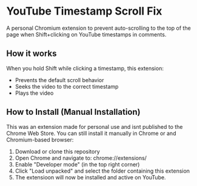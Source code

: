 # YouTube Timestamp Scroll Fix
A personal Chromium extension to prevent auto-scrolling to the top of the page when Shift+clicking on YouTube timestamps in comments.

## How it works
When you hold Shift while clicking a timestamp, this extension:
- Prevents the default scroll behavior
- Seeks the video to the correct timestamp
- Plays the video

## How to Install (Manual Installation)
This was an extension made for personal use and isnt published to the Chrome Web Store. You can still install it manually in Chrome or and Chromium-based browser:
1. Download or clone this repository
2. Open Chrome and navigate to: chrome://extensions/
3. Enable "Developer mode" (in the top right corner)
4. Click "Load unpacked" and select the folder containing this extension
5. The extensioon will now be installed and active on YouTube.